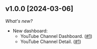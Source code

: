 ## v1.0.0 [2024-03-06]

_What's new?_

- New dashboard:
  - YouTube Channel Dashboard. ([#1](https://github.com/turbot/powerpipe-mod-youtube/pull/1))
  - YouTube Channel Detail. ([#1](https://github.com/turbot/powerpipe-mod-youtube/pull/1))